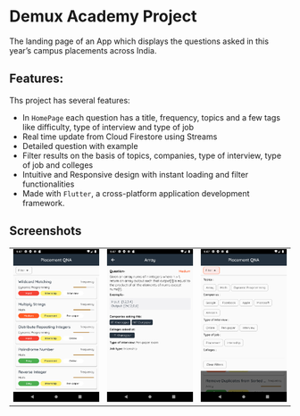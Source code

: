 # Demux Academy Project

 The landing page of an App which displays the questions asked in this year’s campus placements across India.

## Features:

Ths project has several features:
- In `HomePage` each question has a title, frequency, topics and a few tags like difficulty, type of interview and type of job
- Real time update from Cloud Firestore using Streams
- Detailed question with example
- Filter results on the basis of topics, companies, type of interview, type of job and colleges
- Intuitive and Responsive design with instant loading and filter functionalities
- Made with `Flutter`, a cross-platform application development framework.

## Screenshots

 <div style="text-align: center"><table><tr>
 <td style="text-align: center">
 <img src="screenshots/ss1.png" width="610" />
 </td>
 <td style="text-align: center">
 <img src="screenshots/ss3.png" width="610"/>
 </td>
 <td style="text-align: center">
 <img src="screenshots/ss4.png" width="610"/>
 </td>
 </tr></table>
 </div>
